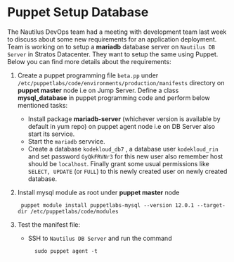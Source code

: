 # Puppet Setup Database

The Nautilus DevOps team had a meeting with development team last week to discuss about some new requirements for an application deployment. Team is working on to setup a **mariadb** database server on `Nautilus DB Server` in Stratos Datacenter. They want to setup the same using Puppet. Below you can find more details about the requirements:

1. Create a puppet programming file `beta.pp` under `/etc/puppetlabs/code/environments/production/manifests` directory on **puppet master** node i.e on Jump Server. Define a class **mysql_database** in puppet programming code and perform below mentioned tasks:

    * Install package **mariadb-server** (whichever version is available by default in yum repo) on puppet agent node i.e on DB Server also start its service.
    * Start the `mariadb` servvice.
    * Create a database `kodekloud_db7` , a database user `kodekloud_rin` and set password `GyQkFRVNr3` for this new user also remember host should be `localhost`. Finally grant some usual permissions like `SELECT, UPDATE` (or `FULL`) to this newly created user on newly created database.

2. Install mysql module as root under **puppet master** node

        puppet module install puppetlabs-mysql --version 12.0.1 --target-dir /etc/puppetlabs/code/modules

3. Test the manifest file:

    * SSH to `Nautilus DB Server` and run the command

            sudo puppet agent -t

